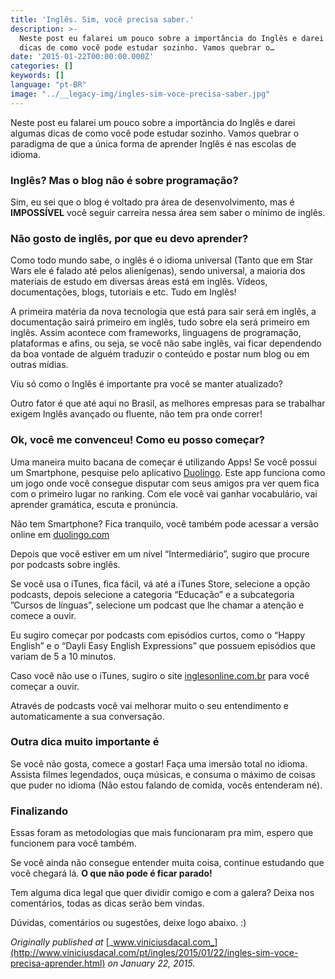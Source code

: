 ```yaml
---
title: 'Inglês. Sim, você precisa saber.'
description: >-
  Neste post eu falarei um pouco sobre a importância do Inglês e darei algumas
  dicas de como você pode estudar sozinho. Vamos quebrar o…
date: '2015-01-22T00:00:00.000Z'
categories: []
keywords: []
language: "pt-BR"
image: "../__legacy-img/ingles-sim-voce-precisa-saber.jpg"
---
```


Neste post eu falarei um pouco sobre a importância do Inglês e darei algumas dicas de como você pode estudar sozinho. Vamos quebrar o paradigma de que a única forma de aprender Inglês é nas escolas de idioma.

### Inglês? Mas o blog não é sobre programação?

Sim, eu sei que o blog é voltado pra área de desenvolvimento, mas é **IMPOSSÍVEL** você seguir carreira nessa área sem saber o mínimo de inglês.

### Não gosto de inglês, por que eu devo aprender?

Como todo mundo sabe, o inglês é o idioma universal (Tanto que em Star Wars ele é falado até pelos alienígenas), sendo universal, a maioria dos materiais de estudo em diversas áreas está em inglês. Vídeos, documentações, blogs, tutoriais e etc. Tudo em Inglês!

A primeira matéria da nova tecnologia que está para sair será em inglês, a documentação sairá primeiro em inglês, tudo sobre ela será primeiro em inglês. Assim acontece com frameworks, linguagens de programação, plataformas e afins, ou seja, se você não sabe inglês, vai ficar dependendo da boa vontade de alguém traduzir o conteúdo e postar num blog ou em outras mídias.

Viu só como o Inglês é importante pra você se manter atualizado?

Outro fator é que até aqui no Brasil, as melhores empresas para se trabalhar exigem Inglês avançado ou fluente, não tem pra onde correr!

### Ok, você me convenceu! Como eu posso começar?

Uma maneira muito bacana de começar é utilizando Apps! Se você possui um Smartphone, pesquise pelo aplicativo [Duolingo](https://www.duolingo.com/mobile). Este app funciona como um jogo onde você consegue disputar com seus amigos pra ver quem fica com o primeiro lugar no ranking. Com ele você vai ganhar vocabulário, vai aprender gramática, escuta e pronúncia.

Não tem Smartphone? Fica tranquilo, você também pode acessar a versão online em [duolingo.com](https://www.duolingo.com)

Depois que você estiver em um nível “Intermediário”, sugiro que procure por podcasts sobre inglês.

Se você usa o iTunes, fica fácil, vá até a iTunes Store, selecione a opção podcasts, depois selecione a categoria “Educação” e a subcategoria ”Cursos de línguas”, selecione um podcast que lhe chamar a atenção e comece a ouvir.

Eu sugiro começar por podcasts com episódios curtos, como o “Happy English” e o “Dayli Easy English Expressions” que possuem episódios que variam de 5 a 10 minutos.

Caso você não use o iTunes, sugiro o site [inglesonline.com.br](http://www.inglesonline.com.br/category/podcast-inglesonline/) para você começar a ouvir.

Através de podcasts você vai melhorar muito o seu entendimento e automaticamente a sua conversação.

### Outra dica muito importante é

Se você não gosta, comece a gostar! Faça uma imersão total no idioma. Assista filmes legendados, ouça músicas, e consuma o máximo de coisas que puder no idioma (Não estou falando de comida, vocês entenderam né).

### Finalizando

Essas foram as metodologias que mais funcionaram pra mim, espero que funcionem para você também.

Se você ainda não consegue entender muita coisa, continue estudando que você chegará lá. **O que não pode é ficar parado!**

Tem alguma dica legal que quer dividir comigo e com a galera? Deixa nos comentários, todas as dicas serão bem vindas.

Dúvidas, comentários ou sugestões, deixe logo abaixo. :)

_Originally published at_ [_www.viniciusdacal.com_](http://www.viniciusdacal.com/pt/ingles/2015/01/22/ingles-sim-voce-precisa-aprender.html) _on January 22, 2015._
